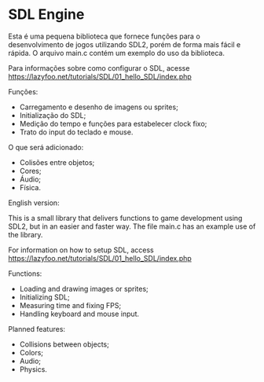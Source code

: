 # SDL Engine

Esta é uma pequena biblioteca que fornece funções para o desenvolvimento de jogos utilizando SDL2, porém de
forma mais fácil e rápida. O arquivo main.c contém um exemplo do uso da biblioteca. 

Para informações sobre como configurar o SDL, acesse https://lazyfoo.net/tutorials/SDL/01_hello_SDL/index.php

Funções:

- Carregamento e desenho de imagens ou sprites;
- Initialização do SDL;
- Medição do tempo e funções para estabelecer clock fixo;
- Trato do input do teclado e mouse.

O que será adicionado:

- Colisões entre objetos;
- Cores;
- Áudio;
- Física.

English version:

This is a small library that delivers functions to game development using SDL2, but in an easier and faster way.
The file main.c has an example use of the library.

For information on how to setup SDL, access https://lazyfoo.net/tutorials/SDL/01_hello_SDL/index.php

Functions:

- Loading and drawing images or sprites;
- Initializing SDL;
- Measuring time and fixing FPS;
- Handling keyboard and mouse input.

Planned features:

- Collisions between objects;
- Colors;
- Audio;
- Physics.
